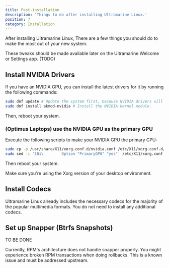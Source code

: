 ```yaml
---
title: Post-installation
description: 'Things to do after installing Ultramarine Linux.'
position: 7
category: Installation
---
```


After installing Ultramarine Linux, There are a few things you should do to make the most out of your new system.

<alert>

These tweaks should be made available later on the Ultramarine Welcome or Settings app. (TODO)

</alert>


## Install NVIDIA Drivers

If you have an NVIDIA GPU, you can install the latest drivers for it by running the following commands:

```bash
sudo dnf update # Update the system first, because NVIDIA drivers will build using the latest kernel.
sudo dnf install akmod-nvidia # Install the NVIDIA kernel module.
```

Then, reboot your system.

### (Optimus Laptops) use the NVIDIA GPU as the primary GPU

Execute the following scripts to make your NVIDIA GPU the primary GPU:

```bash
sudo cp -p /usr/share/X11/xorg.conf.d/nvidia.conf /etc/X11/xorg.conf.d/nvidia.conf
sudo sed -i '10i\        Option "PrimaryGPU" "yes"' /etc/X11/xorg.conf.d/nvidia.conf # Add PrimaryGPU = yes to the 10th line of the file.
```

Then reboot your system.

Make sure you're using the Xorg version of your desktop environment.

## Install Codecs

Ultramarine Linux already includes the necessary codecs for the majority of the popular multimedia formats. You do not need to install any additional codecs.

## Set up Snapper (Btrfs Snapshots)

TO BE DONE

<alert type=warning>

Currently, RPM's architecture does not handle snapper properly. You might experience broken RPM transactions when doing rollbacks. This is a known issue and must be addressed upstream.

</alert>